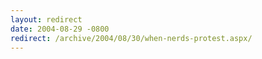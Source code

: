 ```yaml
---
layout: redirect
date: 2004-08-29 -0800
redirect: /archive/2004/08/30/when-nerds-protest.aspx/
---
```

